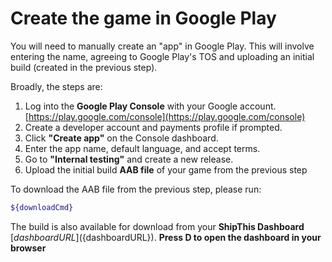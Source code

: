 # Create the game in Google Play

You will need to manually create an "app" in Google Play. This will involve entering the name, agreeing to Google Play's TOS and uploading an initial build (created in the previous step).

Broadly, the steps are:

1. Log into the **Google Play Console** with your Google account. [https://play.google.com/console](https://play.google.com/console)
1. Create a developer account and payments profile if prompted.
1. Click **"Create app"** on the Console dashboard.
1. Enter the app name, default language, and accept terms.
1. Go to **"Internal testing"** and create a new release.
1. Upload the initial build **AAB file** of your game from the previous step

To download the AAB file from the previous step, please run:

```bash
${downloadCmd}
```

The build is also available for download from your **ShipThis Dashboard** [${dashboardURL}](${dashboardURL}). **Press D to open the dashboard in your browser**
